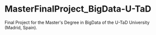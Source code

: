 # MasterFinalProject_BigData-U-TaD
Final Project for the Master's Degree in BigData of the U-TaD University (Madrid, Spain).
